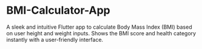 # BMI-Calculator-App
A sleek and intuitive Flutter app to calculate Body Mass Index (BMI) based on user height and weight inputs. Shows the BMI score and health category instantly with a user-friendly interface.
